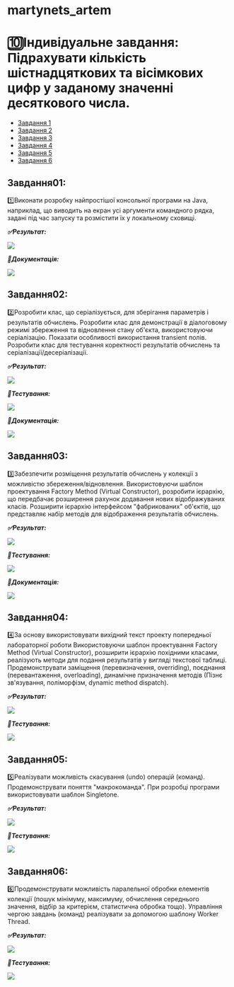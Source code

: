 # martynets_artem
# 🔟Індивідуальне завдання: Підрахувати кількість шістнадцяткових та вісімкових цифр у заданому значенні десяткового числа.  
+ [Завдання 1](#Завдання01)
+ [Завдання 2](#Завдання02)
+ [Завдання 3](#Завдання03)
+ [Завдання 4](#Завдання04)
+ [Завдання 5](#Завдання05)
+ [Завдання 6](#Завдання06)
## Завдання01:
1️⃣Виконати розробку найпростішої консольної програми на Java, наприклад, що виводить на екран усі аргументи командного рядка, задані під час запуску та розмістити їх у локальному сховищі. 

***✅Результат:***

![](https://github.com/Articso/martynets_artem/blob/master/Task01/image/screen1.png)

***📙Документація:***

![](https://github.com/Articso/martynets_artem/blob/master/Task01/image/screen2.png)


## Завдання02:  
2️⃣Розробити клас, що серіалізується, для зберігання параметрів і результатів обчислень. Розробити клас для демонстрації в діалоговому режимі збереження та
відновлення стану об'єкта, використовуючи серіалізацію. Показати особливості використання transient полів. Розробити клас для тестування коректності результатів обчислень та серіалізації/десеріалізації.

***✅Результат:***

![](https://github.com/Articso/martynets_artem/blob/master/Task02/image/screen1.png)

***🔨Тестування:***

![](https://github.com/Articso/martynets_artem/blob/master/Task02/image/screen2.png)

***📙Документація:***

![](https://github.com/Articso/martynets_artem/blob/master/Task02/image/screen3.png)


## Завдання03:  
3️⃣Забезпечити розміщення результатів обчислень у колекції з можливістю збереження/відновлення. Використовуючи шаблон проектування Factory Method (Virtual Constructor), розробити ієрархію, що передбачає розширення рахунок додавання нових відображуваних класів. Розширити ієрархію інтерфейсом "фабрикованих" об'єктів, що представляє набір методів для відображення результатів обчислень.

***✅Результат:***

![](https://github.com/Articso/martynets_artem/blob/master/Task03/image/screen1.png)

***🔨Тестування:***

![](https://github.com/Articso/martynets_artem/blob/master/Task03/image/screen2.png)

***📙Документація:***

![](https://github.com/Articso/martynets_artem/blob/master/Task03/image/screen3.png)


## Завдання04:  
4️⃣За основу використовувати вихідний текст проекту попередньої лабораторної роботи Використовуючи шаблон проектування Factory Method (Virtual Constructor), розширити ієрархію похідними класами, реалізують методи для подання результатів у вигляді текстової таблиці. Продемонструвати заміщення (перевизначення, overriding), поєднання (перевантаження, overloading), динамічне призначення методів (Пізнє зв'язування, поліморфізм, dynamic method dispatch).

***✅Результат:***

![](https://github.com/Articso/martynets_artem/blob/master/Task04/image/screen1.png)

***🔨Тестування:***

![](https://github.com/Articso/martynets_artem/blob/master/Task04/image/screen2.png)


## Завдання05:  
5️⃣Реалізувати можливість скасування (undo) операцій (команд). Продемонструвати поняття "макрокоманда". При розробці програми використовувати шаблон Singletone.

***✅Результат:***

![](https://github.com/Articso/martynets_artem/blob/master/Task05/image/screen1.png)

***🔨Тестування:***

![](https://github.com/Articso/martynets_artem/blob/master/Task05/image/screen2.png)


## Завдання06:  
6️⃣Продемонструвати можливість паралельної обробки елементів колекції (пошук мінімуму, максимуму, обчислення середнього значення, відбір за критерієм, статистична обробка тощо). Управління чергою завдань (команд) реалізувати за допомогою шаблону Worker Thread.

***✅Результат:***

![](https://github.com/Articso/martynets_artem/blob/master/Task06/image/screen1.png)

***🔨Тестування:***

![](https://github.com/Articso/martynets_artem/blob/master/Task06/image/screen2.png)

